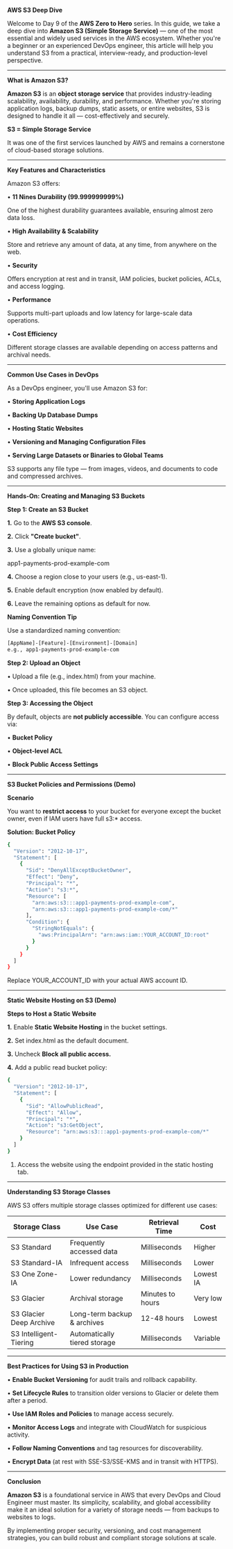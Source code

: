 **AWS S3 Deep Dive**

Welcome to Day 9 of the **AWS Zero to Hero** series. In this guide, we take a deep dive into **Amazon S3 (Simple Storage Service)** — one of the most essential and widely used services in the AWS ecosystem. Whether you're a beginner or an experienced DevOps engineer, this article will help you understand S3 from a practical, interview-ready, and production-level perspective.

---

**What is Amazon S3?**

**Amazon S3** is an **object storage service** that provides industry-leading scalability, availability, durability, and performance. Whether you're storing application logs, backup dumps, static assets, or entire websites, S3 is designed to handle it all — cost-effectively and securely.

**S3 = Simple Storage Service**

It was one of the first services launched by AWS and remains a cornerstone of cloud-based storage solutions.

---

**Key Features and Characteristics**

Amazon S3 offers:

•	**11 Nines Durability (99.999999999%)**

One of the highest durability guarantees available, ensuring almost zero data loss.

•	**High Availability & Scalability**

Store and retrieve any amount of data, at any time, from anywhere on the web.

•	**Security**

Offers encryption at rest and in transit, IAM policies, bucket policies, ACLs, and access logging.

•	**Performance**

Supports multi-part uploads and low latency for large-scale data operations.

•	**Cost Efficiency**

Different storage classes are available depending on access patterns and archival needs.

---

**Common Use Cases in DevOps**

As a DevOps engineer, you'll use Amazon S3 for:

•	**Storing Application Logs**

•	**Backing Up Database Dumps**

•	**Hosting Static Websites**

•	**Versioning and Managing Configuration Files**

•	**Serving Large Datasets or Binaries to Global Teams**

S3 supports any file type — from images, videos, and documents to code and compressed archives.

---

**Hands-On: Creating and Managing S3 Buckets**

**Step 1: Create an S3 Bucket**

**1.**	Go to the **AWS S3 console**.

**2.**	Click **"Create bucket"**.

**3.**	Use a globally unique name:

app1-payments-prod-example-com

**4.**	Choose a region close to your users (e.g., us-east-1).

**5.**	Enable default encryption (now enabled by default).

**6.**	Leave the remaining options as default for now.

**Naming Convention Tip**

Use a standardized naming convention:

```sh
[AppName]-[Feature]-[Environment]-[Domain]
e.g., app1-payments-prod-example-com
```

**Step 2: Upload an Object**

•	Upload a file (e.g., index.html) from your machine.

•	Once uploaded, this file becomes an S3 object.

**Step 3: Accessing the Object**

By default, objects are **not publicly accessible**. You can configure access via:

•	**Bucket Policy**

•	**Object-level ACL**

•	**Block Public Access Settings**

---

**S3 Bucket Policies and Permissions (Demo)**

**Scenario**

You want to **restrict access** to your bucket for everyone except the bucket owner, even if IAM users have full s3:* access.

**Solution: Bucket Policy**

```sh
{
  "Version": "2012-10-17",
  "Statement": [
    {
      "Sid": "DenyAllExceptBucketOwner",
      "Effect": "Deny",
      "Principal": "*",
      "Action": "s3:*",
      "Resource": [
        "arn:aws:s3:::app1-payments-prod-example-com",
        "arn:aws:s3:::app1-payments-prod-example-com/*"
      ],
      "Condition": {
        "StringNotEquals": {
          "aws:PrincipalArn": "arn:aws:iam::YOUR_ACCOUNT_ID:root"
        }
      }
    }
  ]
}
```

Replace YOUR_ACCOUNT_ID with your actual AWS account ID.

---

**Static Website Hosting on S3 (Demo)**

**Steps to Host a Static Website**

**1.**	Enable **Static Website Hosting** in the bucket settings.

**2.**	Set index.html as the default document.

**3.**	Uncheck **Block all public access.**

**4.**	Add a public read bucket policy:

```sh
{
  "Version": "2012-10-17",
  "Statement": [
    {
      "Sid": "AllowPublicRead",
      "Effect": "Allow",
      "Principal": "*",
      "Action": "s3:GetObject",
      "Resource": "arn:aws:s3:::app1-payments-prod-example-com/*"
    }
  ]
}
```

1.	Access the website using the endpoint provided in the static hosting tab.

---

**Understanding S3 Storage Classes**

AWS S3 offers multiple storage classes optimized for different use cases:

| Storage Class                  | Use Case                        | Retrieval Time     | Cost           |
|-------------------------------|----------------------------------|--------------------|----------------|
| S3 Standard                   | Frequently accessed data         | Milliseconds       | Higher         |
| S3 Standard-IA                | Infrequent access                | Milliseconds       | Lower          |
| S3 One Zone-IA                | Lower redundancy                 | Milliseconds       | Lowest IA      |
| S3 Glacier                    | Archival storage                 | Minutes to hours   | Very low       |
| S3 Glacier Deep Archive       | Long-term backup & archives      | 12-48 hours        | Lowest         |
| S3 Intelligent-Tiering        | Automatically tiered storage     | Milliseconds       | Variable       |

---

**Best Practices for Using S3 in Production**

•	**Enable Bucket Versioning** for audit trails and rollback capability.

•	**Set Lifecycle Rules** to transition older versions to Glacier or delete them after a period.

•	**Use IAM Roles and Policies** to manage access securely.

•	**Monitor Access Logs** and integrate with CloudWatch for suspicious activity.

•	**Follow Naming Conventions** and tag resources for discoverability.

•	**Encrypt Data** (at rest with SSE-S3/SSE-KMS and in transit with HTTPS).

---

**Conclusion**

**Amazon S3** is a foundational service in AWS that every DevOps and Cloud Engineer must master. Its simplicity, scalability, and global accessibility make it an ideal solution for a variety of storage needs — from backups to websites to logs.

By implementing proper security, versioning, and cost management strategies, you can build robust and compliant storage solutions at scale.
